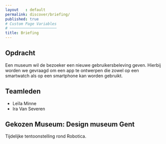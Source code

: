 ```yaml
---
layout   : default
permalink: discover/briefing/
published: true
# Custom Page Variables
# ─────────────────────
title: Briefing
---
```


Opdracht
--------

Een museum wil de bezoeker een nieuwe gebruikersbeleving geven. Hierbij worden we gevraagd om een app te ontwerpen die zowel op een smartwatch als op een smartphone kan worden gebruikt. 

Teamleden
---------

 - Leïla Minne
 - Ira Van Severen

Gekozen Museum: Design museum Gent
--------------

Tijdelijke tentoonstelling rond Robotica.